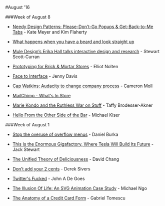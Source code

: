 #August '16




###Week of August 8


* [Needy Design Patterns: Please-Don’t-Go Popups & Get-Back-to-Me Tabs](https://www.nngroup.com/articles/needy-design-patterns/ "Needy Design Patterns: Please-Don’t-Go Popups & Get-Back-to-Me Tabs") - Kate Meyer and Kim Flaherty

* [What happens when you have a beard and look straight up](http://www.thepoke.co.uk/2016/08/08/happens-beard-look-straight/ "What happens when you have a beard and look straight up")

* [Mule Design’s Erika Hall talks interactive design and research](https://blog.intercom.io/mule-designs-erika-hall-interactive-design/ "Mule Design’s Erika Hall talks interactive design and research") - Stewart Scott-Curran

* [Prototyping for Brick & Mortar Stores](https://medium.com/framer-prototyping/prototyping-for-brick-and-mortar-stores-70131e3b2d96#.d1dc8hmzu "Prototyping for Brick & Mortar Stores") - Elliot Nolten

* [Face to Interface](http://reallifemag.com/face-to-interface/ "Face to Interface") - Jenny Davis

* [Cap Watkins: Audacity to change company process](https://hired.fm/seasons/3/episodes/6 "Cap Watkins: Audacity to change company process") - Cameron Moll

* [MailChimp - What's In Store](http://mailchimp.com/whats-in-store/ "What's in store")

* [Marie Kondo and the Ruthless War on Stuff](http://www.nytimes.com/2016/07/10/magazine/marie-kondo-and-the-ruthless-war-on-stuff.html "Marie Kondo and the Ruthless War on Stuff") - Taffy Brodesser-Akner

* [Hello From the Other Side of the Bar](http://goodbeerhunting.com/blog/2016/8/2/gbh-in-residence-from-the-other-side-of-the-bar "Hello From the Other Side of the Bar") - Michael Kiser





###Week of August 1


* [Stop the overuse of overflow menus](https://medium.freecodecamp.com/stop-the-overuse-of-overflow-menus-5caa4b54e843#.39bvo04bu "Stop the overuse of overflow menus") - Daniel Burka


* [This Is the Enormous Gigafactory, Where Tesla Will Build Its Future](https://www.wired.com/2016/07/tesla-gigafactory-elon-musk/ "This Is the Enormous Gigafactory, Where Tesla Will Build Its Future") - Jack Stewart


* [The Unified Theory of Deliciousness](http://www.wired.com/2016/07/chef-david-chang-on-deliciousness/ "The Unified Theory of Deliciousness") - David Chang


* [Don’t add your 2 cents](https://sivers.org/2c "Don’t add your 2 cents") - Derek Sivers


* [Twitter's Fucked](http://degoes.net/articles/fuck-twitter "Twitter's Fucked") - John A De Goes


* [The Illusion Of Life: An SVG Animation Case Study](https://www.smashingmagazine.com/2016/07/an-svg-animation-case-study/ "The Illusion Of Life: An SVG Animation Case Study") - Michael Ngo

* [The Anatomy of a Credit Card Form](https://blog.marvelapp.com/the-anatomy-of-a-credit-card-form-2/ "The Anatomy of a Credit Card Form") - Gabriel Tomescu





